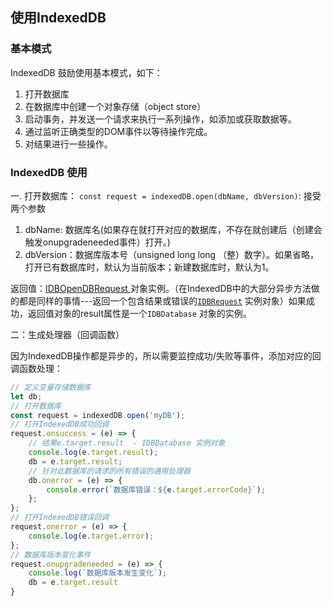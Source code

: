 ## 使用IndexedDB
### 基本模式
IndexedDB 鼓励使用基本模式，如下：
1. 打开数据库
2. 在数据库中创建一个对象存储（object store）
3. 启动事务，并发送一个请求来执行一系列操作，如添加或获取数据等。
4. 通过监听正确类型的DOM事件以等待操作完成。
5. 对结果进行一些操作。

### IndexedDB 使用
一. 打开数据库：
`const request = indexedDB.open(dbName, dbVersion)`: 
接受两个参数

1. dbName: 数据库名(如果存在就打开对应的数据库，不存在就创建后（创建会触发onupgradeneeded事件）打开。)
2. dbVersion：数据库版本号（unsigned long long （整）数字）。如果省略，打开已有数据库时，默认为当前版本；新建数据库时，默认为1。

返回值：[IDBOpenDBRequest ](https://developer.mozilla.org/en-US/docs/Web/API/IDBOpenDBRequest)对象实例。（在IndexedDB中的大部分异步方法做的都是同样的事情---返回一个包含结果或错误的[`IDBRequest`](https://developer.mozilla.org/zh-CN/docs/Web/API/IDBRequest) 实例对象）如果成功，返回值对象的result属性是一个`IDBDatabase` 对象的实例。

二：生成处理器（回调函数）

因为IndexedDB操作都是异步的，所以需要监控成功/失败等事件，添加对应的回调函数处理：

```js
// 定义变量存储数据库
let db;
// 打开数据库
const request = indexedDB.open('myDB');
// 打开IndexedDB成功回调
request.onsuccess = (e) => {
    // 结果e.target.result  - IDBDatabase 实例对象
    console.log(e.target.result);
    db = e.target.result;
    // 针对此数据库的请求的所有错误的通用处理器
    db.onerror = (e) => {
        console.error(`数据库错误：${e.target.errorCode}`);
    };
};
// 打开IndexedDB错误回调
request.onerror = (e) => {
    console.log(e.target.error);
};
// 数据库版本变化事件
request.onupgradeneeded = (e) => {
    console.log(`数据库版本发生变化`);
    db = e.target.result
}

```

